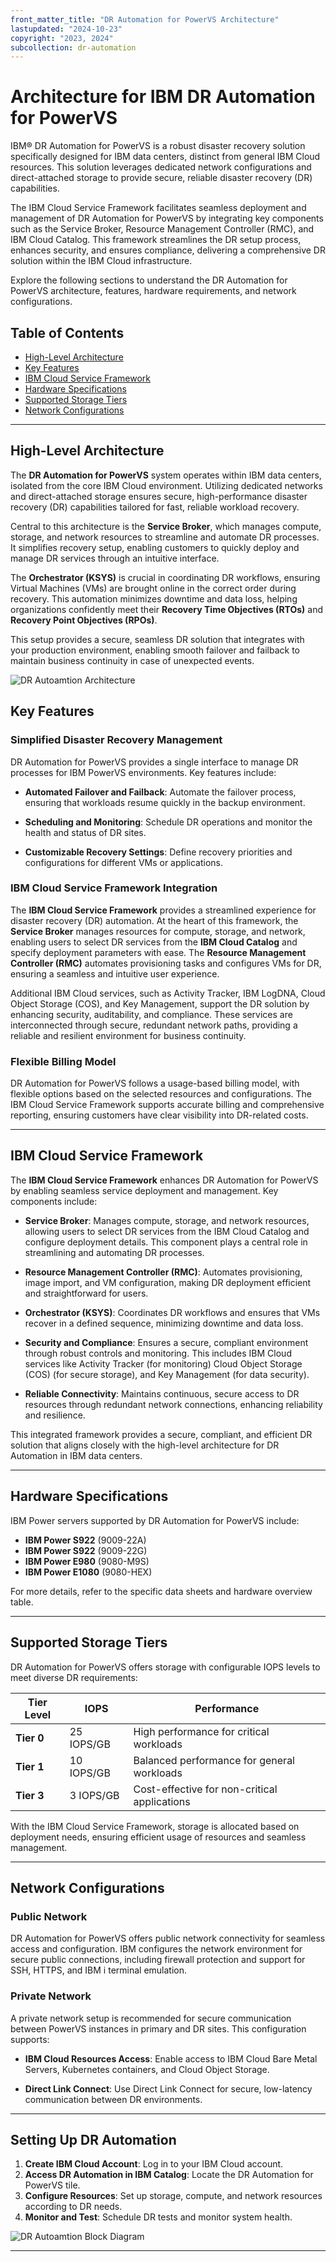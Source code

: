 ```yaml
---
front_matter_title: "DR Automation for PowerVS Architecture"
lastupdated: "2024-10-23"
copyright: "2023, 2024"
subcollection: dr-automation
---
```

# Architecture for IBM DR Automation for PowerVS

IBM® DR Automation for PowerVS is a robust disaster recovery solution specifically designed for IBM data centers, distinct from general IBM Cloud resources. This solution leverages dedicated network configurations and direct-attached storage to provide secure, reliable disaster recovery (DR) capabilities.

The IBM Cloud Service Framework facilitates seamless deployment and management of DR Automation for PowerVS by integrating key components such as the Service Broker, Resource Management Controller (RMC), and IBM Cloud Catalog. This framework streamlines the DR setup process, enhances security, and ensures compliance, delivering a comprehensive DR solution within the IBM Cloud infrastructure.

Explore the following sections to understand the DR Automation for PowerVS architecture, features, hardware requirements, and network configurations.

## Table of Contents

- [High-Level Architecture](#high-level-architecture)
- [Key Features](#key-features)
- [IBM Cloud Service Framework](#ibm-cloud-service-framework)
- [Hardware Specifications](#hardware-specifications)
- [Supported Storage Tiers](#supported-storage-tiers)
- [Network Configurations](#network-configurations)

---

## High-Level Architecture

The **DR Automation for PowerVS** system operates within IBM data centers, isolated from the core IBM Cloud environment. Utilizing dedicated networks and direct-attached storage ensures secure, high-performance disaster recovery (DR) capabilities tailored for fast, reliable workload recovery.

Central to this architecture is the **Service Broker**, which manages compute, storage, and network resources to streamline and automate DR processes. It simplifies recovery setup, enabling customers to quickly deploy and manage DR services through an intuitive interface.

The **Orchestrator (KSYS)** is crucial in coordinating DR workflows, ensuring Virtual Machines (VMs) are brought online in the correct order during recovery. This automation minimizes downtime and data loss, helping organizations confidently meet their **Recovery Time Objectives (RTOs)** and **Recovery Point Objectives (RPOs)**.

This setup provides a secure, seamless DR solution that integrates with your production environment, enabling smooth failover and failback to maintain business continuity in case of unexpected events.

![DR Autoamtion Architecture](dr-automation-powervs/images/dr-automation-arch.jpg "DR Autoamtion Architecture")

## Key Features

### Simplified Disaster Recovery Management

DR Automation for PowerVS provides a single interface to manage DR processes for IBM PowerVS environments. Key features include:

- **Automated Failover and Failback**:
Automate the failover process, ensuring that workloads resume quickly in the backup environment.

- **Scheduling and Monitoring**:
Schedule DR operations and monitor the health and status of DR sites.

- **Customizable Recovery Settings**:
Define recovery priorities and configurations for different VMs or applications.

### IBM Cloud Service Framework Integration

The **IBM Cloud Service Framework** provides a streamlined experience for disaster recovery (DR) automation. At the heart of this framework, the **Service Broker** manages resources for compute, storage, and network, enabling users to select DR services from the **IBM Cloud Catalog** and specify deployment parameters with ease. The **Resource Management Controller (RMC)** automates provisioning tasks and configures VMs for DR, ensuring a seamless and intuitive user experience.

Additional IBM Cloud services, such as Activity Tracker, IBM LogDNA, Cloud Object Storage (COS), and Key Management, support the DR solution by enhancing security, auditability, and compliance. These services are interconnected through secure, redundant network paths, providing a reliable and resilient environment for business continuity.

### Flexible Billing Model

DR Automation for PowerVS follows a usage-based billing model, with flexible options based on the selected resources and configurations. The IBM Cloud Service Framework supports accurate billing and comprehensive reporting, ensuring customers have clear visibility into DR-related costs.

---

## IBM Cloud Service Framework

The **IBM Cloud Service Framework** enhances DR Automation for PowerVS by enabling seamless service deployment and management. Key components include:

- **Service Broker**: Manages compute, storage, and network resources, allowing users to select DR services from the IBM Cloud Catalog and configure deployment details. This component plays a central role in streamlining and automating DR processes.

- **Resource Management Controller (RMC)**: Automates provisioning, image import, and VM configuration, making DR deployment efficient and straightforward for users.

- **Orchestrator (KSYS)**: Coordinates DR workflows and ensures that VMs recover in a defined sequence, minimizing downtime and data loss.

- **Security and Compliance**: Ensures a secure, compliant environment through robust controls and monitoring. This includes IBM Cloud services like Activity Tracker (for monitoring) Cloud Object Storage (COS) (for secure storage), and Key Management (for data security).

- **Reliable Connectivity**: Maintains continuous, secure access to DR resources through redundant network connections, enhancing reliability and resilience.

This integrated framework provides a secure, compliant, and efficient DR solution that aligns closely with the high-level architecture for DR Automation in IBM data centers.

---

## Hardware Specifications

IBM Power servers supported by DR Automation for PowerVS include:

- **IBM Power S922** (9009-22A)
- **IBM Power S922** (9009-22G)
- **IBM Power E980** (9080-M9S)
- **IBM Power E1080** (9080-HEX)

For more details, refer to the specific data sheets and hardware overview table.

---

## Supported Storage Tiers

DR Automation for PowerVS offers storage with configurable IOPS levels to meet diverse DR requirements:

| Tier Level | IOPS       | Performance                                |
|------------|------------|--------------------------------------------|
| **Tier 0** | 25 IOPS/GB | High performance for critical workloads    |
| **Tier 1** | 10 IOPS/GB | Balanced performance for general workloads |
| **Tier 3** | 3 IOPS/GB  | Cost-effective for non-critical applications |

With the IBM Cloud Service Framework, storage is allocated based on deployment needs, ensuring efficient usage of resources and seamless management.

---

## Network Configurations

### Public Network

DR Automation for PowerVS offers public network connectivity for seamless access and configuration. IBM configures the network environment for secure public connections, including firewall protection and support for SSH, HTTPS, and IBM i terminal emulation.

### Private Network

A private network setup is recommended for secure communication between PowerVS instances in primary and DR sites. This configuration supports:

- **IBM Cloud Resources Access**:
Enable access to IBM Cloud Bare Metal Servers, Kubernetes containers, and Cloud Object Storage.

- **Direct Link Connect**:
Use Direct Link Connect for secure, low-latency communication between DR environments.

---

## Setting Up DR Automation

1. **Create IBM Cloud Account**: Log in to your IBM Cloud account.
2. **Access DR Automation in IBM Catalog**: Locate the DR Automation for PowerVS tile.
3. **Configure Resources**: Set up storage, compute, and network resources according to DR needs.
4. **Monitor and Test**: Schedule DR tests and monitor system health.

![DR Autoamtion Block Diagram](dr-automation-powervs/images/dr-automation-blockdiagram.jpg "DR Autoamtion Block Diagram")

---
